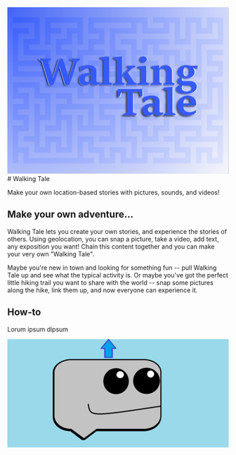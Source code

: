 <img src="images\walkingtale3.png">
# Walking Tale

Make your own location-based stories with pictures, sounds, and videos!

## Make your own adventure...

Walking Tale lets you create your own stories, and experience the stories of others. Using geolocation, you can snap a picture, take a video, add text, any exposition you want! Chain this content together and you can make your very own "Walking Tale". 

Maybe you're new in town and looking for something fun -- pull Walking Tale up and see what the typical activity is. Or maybe you've got the perfect little hiking trail you want to share with the world -- snap some pictures along the hike, link them up, and now everyone can experience it.

## How-to

Lorum ipsum dipsum


<img src="images\whale2.png">

